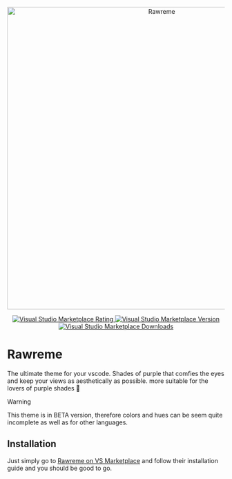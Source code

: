 <p align="center">
<img src="https://i.imgur.com/zGOH0uE.png" alt="Rawreme" width="700"/>
</p>
<p align="center">
  <a href="https://marketplace.visualstudio.com/items?itemName=Iconical.rawreme" target="_blank" rel="noopener noreferrer"> 
  <img alt="Visual Studio Marketplace Rating" src="https://img.shields.io/visual-studio-marketplace/stars/iconical.rawreme?style=for-the-badge&color=%23E53958" />
  <img alt="Visual Studio Marketplace Version" src="https://img.shields.io/visual-studio-marketplace/v/iconical.rawreme?include_prereleases&style=for-the-badge&color=%23E53958" />
  <img alt="Visual Studio Marketplace Downloads" src="https://img.shields.io/visual-studio-marketplace/d/iconical.rawreme?style=for-the-badge&color=%23E53958" />
  </a>
</p>

# Rawreme
The ultimate theme for your vscode. Shades of purple that comfies the eyes and keep your views as aesthetically as possible. more suitable for the lovers of purple shades 💜

> [!WARNING]
> This theme is in BETA version, therefore colors and hues can be seem quite incomplete as well as for other languages.

## Installation

Just simply go to [Rawreme on VS Marketplace](https://marketplace.visualstudio.com/items?itemName=Iconical.rawreme) and follow their installation guide and you should be good to go.
